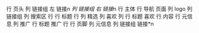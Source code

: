 行 页头
    列 链接组 左
        链接*n
    列 链接组 右
        链接*n
行 主体
    行 导航 页面
        列 logo
        列 链接组
        列 搜索区
    行
        行 标题
        行 
            列 精选
                列 喜欢
                列 
                    行 标题 喜欢
                    行 内容 
                    行 元信息
            列 推广
                行 标题 推广
                行 
行 页脚
    列 元信息
    列 链接组
        链接*n